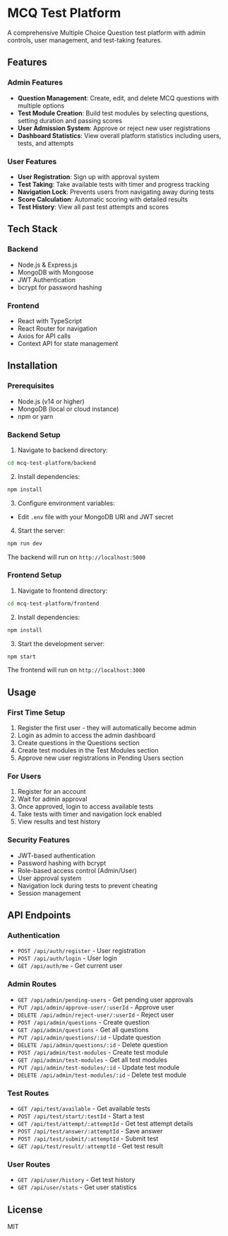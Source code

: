 # MCQ Test Platform

A comprehensive Multiple Choice Question test platform with admin controls, user management, and test-taking features.

## Features

### Admin Features
- **Question Management**: Create, edit, and delete MCQ questions with multiple options
- **Test Module Creation**: Build test modules by selecting questions, setting duration and passing scores
- **User Admission System**: Approve or reject new user registrations
- **Dashboard Statistics**: View overall platform statistics including users, tests, and attempts

### User Features
- **User Registration**: Sign up with approval system
- **Test Taking**: Take available tests with timer and progress tracking
- **Navigation Lock**: Prevents users from navigating away during tests
- **Score Calculation**: Automatic scoring with detailed results
- **Test History**: View all past test attempts and scores

## Tech Stack

### Backend
- Node.js & Express.js
- MongoDB with Mongoose
- JWT Authentication
- bcrypt for password hashing

### Frontend
- React with TypeScript
- React Router for navigation
- Axios for API calls
- Context API for state management

## Installation

### Prerequisites
- Node.js (v14 or higher)
- MongoDB (local or cloud instance)
- npm or yarn

### Backend Setup

1. Navigate to backend directory:
```bash
cd mcq-test-platform/backend
```

2. Install dependencies:
```bash
npm install
```

3. Configure environment variables:
- Edit `.env` file with your MongoDB URI and JWT secret

4. Start the server:
```bash
npm run dev
```

The backend will run on `http://localhost:5000`

### Frontend Setup

1. Navigate to frontend directory:
```bash
cd mcq-test-platform/frontend
```

2. Install dependencies:
```bash
npm install
```

3. Start the development server:
```bash
npm start
```

The frontend will run on `http://localhost:3000`

## Usage

### First Time Setup

1. Register the first user - they will automatically become admin
2. Login as admin to access the admin dashboard
3. Create questions in the Questions section
4. Create test modules in the Test Modules section
5. Approve new user registrations in Pending Users section

### For Users

1. Register for an account
2. Wait for admin approval
3. Once approved, login to access available tests
4. Take tests with timer and navigation lock enabled
5. View results and test history

### Security Features

- JWT-based authentication
- Password hashing with bcrypt
- Role-based access control (Admin/User)
- User approval system
- Navigation lock during tests to prevent cheating
- Session management

## API Endpoints

### Authentication
- `POST /api/auth/register` - User registration
- `POST /api/auth/login` - User login
- `GET /api/auth/me` - Get current user

### Admin Routes
- `GET /api/admin/pending-users` - Get pending user approvals
- `PUT /api/admin/approve-user/:userId` - Approve user
- `DELETE /api/admin/reject-user/:userId` - Reject user
- `POST /api/admin/questions` - Create question
- `GET /api/admin/questions` - Get all questions
- `PUT /api/admin/questions/:id` - Update question
- `DELETE /api/admin/questions/:id` - Delete question
- `POST /api/admin/test-modules` - Create test module
- `GET /api/admin/test-modules` - Get all test modules
- `PUT /api/admin/test-modules/:id` - Update test module
- `DELETE /api/admin/test-modules/:id` - Delete test module

### Test Routes
- `GET /api/test/available` - Get available tests
- `POST /api/test/start/:testId` - Start a test
- `GET /api/test/attempt/:attemptId` - Get test attempt details
- `POST /api/test/answer/:attemptId` - Save answer
- `POST /api/test/submit/:attemptId` - Submit test
- `GET /api/test/result/:attemptId` - Get test result

### User Routes
- `GET /api/user/history` - Get test history
- `GET /api/user/stats` - Get user statistics

## License

MIT